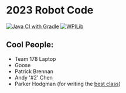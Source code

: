 # 2023 Robot Code

[![Java CI with Gradle](https://github.com/team178/2023RobotCode/actions/workflows/gradle.yml/badge.svg?branch=main&event=push)](https://github.com/team178/2023RobotCode/actions/workflows/gradle.yml)
[![WPILib](https://badgen.net/badge/WPILib/v2023.4.2/blue)](https://github.com/wpilibsuite/allwpilib/releases)

## Cool People:
- Team 178 Laptop
- Goose
- Patrick Brennan
- Andy '#2' Chen
- Parker Hodgman (for writing the [best class](https://github.com/team178/2023RobotCode/blob/3fe97921ff99aa48dd0b2db953bc4fde24a53142/src/main/java/frc/robot/Constants.java#L130-L135))
